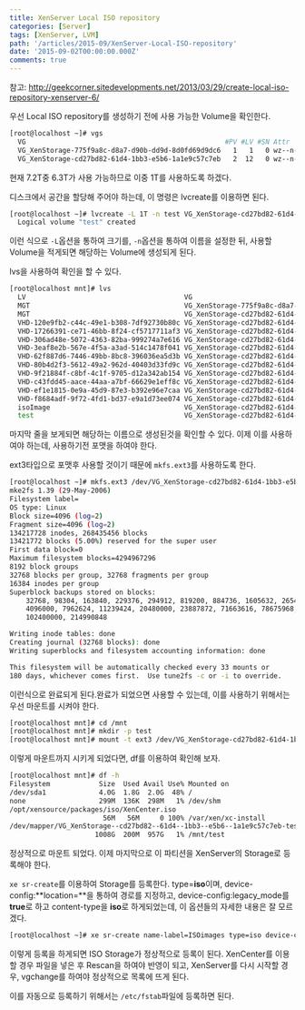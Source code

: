 ```yaml
---
title: XenServer Local ISO repository
categories: [Server]
tags: [XenServer, LVM]
path: '/articles/2015-09/XenServer-Local-ISO-repository'
date: '2015-09-02T00:00:00.000Z'
comments: true
---
```


참고: <http://geekcorner.sitedevelopments.net/2013/03/29/create-local-iso-repository-xenserver-6/>

우선 Local ISO repository를 생성하기 전에 사용 가능한 Volume을 확인한다.

```bash
[root@localhost ~]# vgs
  VG                                                 #PV #LV #SN Attr   VSize VFree
  VG_XenStorage-775f9a8c-d8a7-d90b-dd9d-8d0fd69d9dc6   1   1   0 wz--n- 3.99G 3.98G
  VG_XenStorage-cd27bd82-61d4-1bb3-e5b6-1a1e9c57c7eb   2  12   0 wz--n- 7.27T 6.35T
```

현재 7.2T중 6.3T가 사용 가능하므로 이중 1T를 사용하도록 하겠다.

디스크에서 공간을 할당해 주어야 하는데, 이 명령은 lvcreate를 이용하면 된다.

```bash
[root@localhost ~]# lvcreate -L 1T -n test VG_XenStorage-cd27bd82-61d4-1bb3-e5b6-1a1e9c57c7eb
  Logical volume "test" created
```

이런 식으로 `-L`옵션을 통하여 크기를, `-n`옵션을 통하여 이름을 설정한 뒤, 사용할 Volume을 적게되면 해당하는 Volume에 생성되게 된다.

lvs을 사용하여 확인을 할 수 있다.

```bash
[root@localhost mnt]# lvs
  LV                                       VG                                                 Attr   LSize   Origin Snap%  Move Log Copy%  Convert
  MGT                                      VG_XenStorage-775f9a8c-d8a7-d90b-dd9d-8d0fd69d9dc6 -wi---   4.00M
  MGT                                      VG_XenStorage-cd27bd82-61d4-1bb3-e5b6-1a1e9c57c7eb -wi-a-   4.00M
  VHD-120e9fb2-c44c-49e1-b308-7df92730b80c VG_XenStorage-cd27bd82-61d4-1bb3-e5b6-1a1e9c57c7eb -wi-ao  30.07G
  VHD-17266391-ce71-46bb-8f24-cf5717711af3 VG_XenStorage-cd27bd82-61d4-1bb3-e5b6-1a1e9c57c7eb -wi---   8.02G
  VHD-306ad48e-5072-4363-82ba-999274a7e616 VG_XenStorage-cd27bd82-61d4-1bb3-e5b6-1a1e9c57c7eb -wi---  25.05G
  VHD-3eaf8e2b-567e-4f5a-a3ad-514c1478f041 VG_XenStorage-cd27bd82-61d4-1bb3-e5b6-1a1e9c57c7eb -wi-ao  64.13G
  VHD-62f887d6-7446-49bb-8bc8-396036ea5d3b VG_XenStorage-cd27bd82-61d4-1bb3-e5b6-1a1e9c57c7eb -wi---   8.02G
  VHD-80b4d2f3-5612-49a2-962d-40403d33fd9c VG_XenStorage-cd27bd82-61d4-1bb3-e5b6-1a1e9c57c7eb -wi-ao 128.26G
  VHD-9f21884f-c8bf-4c1f-9705-d12a342ab154 VG_XenStorage-cd27bd82-61d4-1bb3-e5b6-1a1e9c57c7eb -wi---  16.04G
  VHD-c43fdd45-aace-44aa-a7bf-66629e1eff8c VG_XenStorage-cd27bd82-61d4-1bb3-e5b6-1a1e9c57c7eb -wi---  16.00M
  VHD-ef1e1815-0e9a-45d9-87e3-b392e96e7caa VG_XenStorage-cd27bd82-61d4-1bb3-e5b6-1a1e9c57c7eb -wi---  25.05G
  VHD-f8684adf-9f72-4fd1-bd37-e9a1d73ee074 VG_XenStorage-cd27bd82-61d4-1bb3-e5b6-1a1e9c57c7eb -wi-ao 513.01G
  isoImage                                 VG_XenStorage-cd27bd82-61d4-1bb3-e5b6-1a1e9c57c7eb -wi--- 128.00G
  test                                     VG_XenStorage-cd27bd82-61d4-1bb3-e5b6-1a1e9c57c7eb -wi-ao   1.00T
```

마지막 줄을 보게되면 해당하는 이름으로 생성된것을 확인할 수 있다. 이제 이를 사용하여야 하는데, 사용하기전 포맷을 하여야 한다.

ext3타입으로 포맷후 사용할 것이기 때문에 `mkfs.ext3`를 사용하도록 한다.

```bash
[root@localhost ~]# mkfs.ext3 /dev/VG_XenStorage-cd27bd82-61d4-1bb3-e5b6-1a1e9c57c7eb/test
mke2fs 1.39 (29-May-2006)
Filesystem label=
OS type: Linux
Block size=4096 (log=2)
Fragment size=4096 (log=2)
134217728 inodes, 268435456 blocks
13421772 blocks (5.00%) reserved for the super user
First data block=0
Maximum filesystem blocks=4294967296
8192 block groups
32768 blocks per group, 32768 fragments per group
16384 inodes per group
Superblock backups stored on blocks:
    32768, 98304, 163840, 229376, 294912, 819200, 884736, 1605632, 2654208,
    4096000, 7962624, 11239424, 20480000, 23887872, 71663616, 78675968,
    102400000, 214990848

Writing inode tables: done
Creating journal (32768 blocks): done
Writing superblocks and filesystem accounting information: done

This filesystem will be automatically checked every 33 mounts or
180 days, whichever comes first.  Use tune2fs -c or -i to override.
```

이런식으로 완료되게 된다.완료가 되었으면 사용할 수 있는데, 이를 사용하기 위해서는 우선 마운트를 시켜야 한다.

```bash
[root@localhost mnt]# cd /mnt
[root@localhost mnt]# mkdir -p test
[root@localhost mnt]# mount -t ext3 /dev/VG_XenStorage-cd27bd82-61d4-1bb3-e5b6-1a1e9c57c7eb/test /mnt/test
```

이렇게 마운트까지 시키게 되었다면, df를 이용하여 확인해 보자.

```bash
[root@localhost mnt]# df -h
Filesystem            Size  Used Avail Use% Mounted on
/dev/sda1             4.0G  1.8G  2.0G  48% /
none                  299M  136K  298M   1% /dev/shm
/opt/xensource/packages/iso/XenCenter.iso
                       56M   56M     0 100% /var/xen/xc-install
/dev/mapper/VG_XenStorage--cd27bd82--61d4--1bb3--e5b6--1a1e9c57c7eb-test
                     1008G  200M  957G   1% /mnt/test
```

정상적으로 마운트 되었다. 이제 마지막으로 이 파티션을 XenServer의 Storage로 등록해야 한다.

`xe sr-create`를 이용하여 Storage를 등록한다. type=**iso**이며, device-config:**location=**을 통하여 경로를 지정하고, device-config:legacy_mode를 **true**로 하고 content-type을 **iso**로 하게되었는데, 이 옵션들의 자세한 내용은 잘 모르겠다.

```bash
[root@localhost ~]# xe sr-create name-label=ISOimages type=iso device-config:location=/mnt/test/ device-config:legacy_mode=true content-type=iso
```

이렇게 등록을 하게되면 ISO Storage가 정상적으로 등록이 된다. XenCenter를 이용할 경우 파일을 넣은 후 Rescan을 하여야 반영이 되고, XenServer를 다시 시작할 경우, vgchange를 하여야 정상적으로 목록에 뜨게 된다.

이를 자동으로 등록하기 위해서는 `/etc/fstab`파일에 등록하면 된다.
